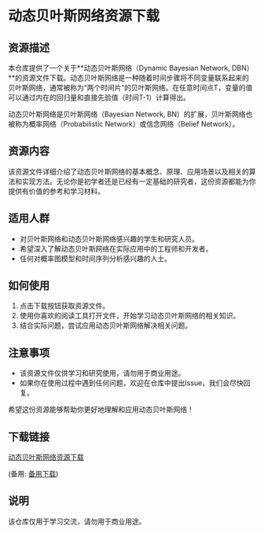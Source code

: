 # 动态贝叶斯网络资源下载

## 资源描述

本仓库提供了一个关于**动态贝叶斯网络（Dynamic Bayesian Network, DBN）**的资源文件下载。动态贝叶斯网络是一种随着时间步骤将不同变量联系起来的贝叶斯网络，通常被称为“两个时间片”的贝叶斯网络。在任意时间点T，变量的值可以通过内在的回归量和直接先验值（时间T-1）计算得出。

动态贝叶斯网络是贝叶斯网络（Bayesian Network, BN）的扩展，贝叶斯网络也被称为概率网络（Probabilistic Network）或信念网络（Belief Network）。

## 资源内容

该资源文件详细介绍了动态贝叶斯网络的基本概念、原理、应用场景以及相关的算法和实现方法。无论你是初学者还是已经有一定基础的研究者，这份资源都能为你提供有价值的参考和学习材料。

## 适用人群

- 对贝叶斯网络和动态贝叶斯网络感兴趣的学生和研究人员。
- 希望深入了解动态贝叶斯网络在实际应用中的工程师和开发者。
- 任何对概率图模型和时间序列分析感兴趣的人士。

## 如何使用

1. 点击下载按钮获取资源文件。
2. 使用你喜欢的阅读工具打开文件，开始学习动态贝叶斯网络的相关知识。
3. 结合实际问题，尝试应用动态贝叶斯网络解决相关问题。

## 注意事项

- 该资源文件仅供学习和研究使用，请勿用于商业用途。
- 如果你在使用过程中遇到任何问题，欢迎在仓库中提出Issue，我们会尽快回复。

希望这份资源能够帮助你更好地理解和应用动态贝叶斯网络！

## 下载链接
[动态贝叶斯网络资源下载](https://pan.quark.cn/s/6e96619eeb75) 

(备用: [备用下载](https://pan.baidu.com/s/1WnKwbt_2GOWu8FwP0CRnmQ?pwd=1234))

## 说明

该仓库仅用于学习交流，请勿用于商业用途。
